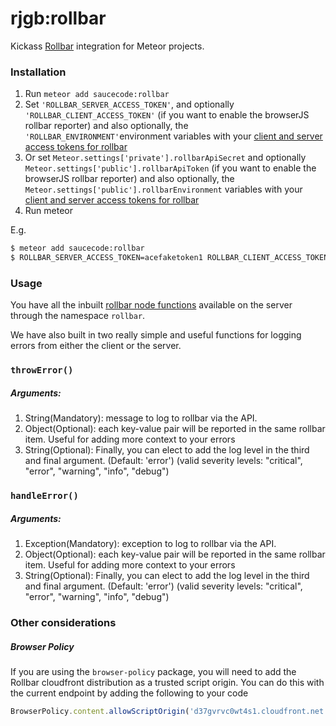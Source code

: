 # rjgb:rollbar

Kickass [Rollbar](https://rollbar.com/) integration for Meteor projects.

### Installation

1. Run `meteor add saucecode:rollbar`
2. Set `'ROLLBAR_SERVER_ACCESS_TOKEN'`, and optionally `'ROLLBAR_CLIENT_ACCESS_TOKEN'` (if you want to enable the browserJS rollbar reporter) and also optionally, the `'ROLLBAR_ENVIRONMENT'`environment variables with your [client and server access tokens for rollbar](https://rollbar.com/)
3. Or set `Meteor.settings['private'].rollbarApiSecret` and optionally `Meteor.settings['public'].rollbarApiToken` (if you want to enable the browserJS rollbar reporter) and also optionally, the `Meteor.settings['public'].rollbarEnvironment` variables with your [client and server access tokens for rollbar](https://rollbar.com/)
4. Run meteor

E.g.

```bash
$ meteor add saucecode:rollbar
$ ROLLBAR_SERVER_ACCESS_TOKEN=acefaketoken1 ROLLBAR_CLIENT_ACCESS_TOKEN=acefaketoken2imsocreative ROLLBAR_ENVIRONMENT=development meteor
```

### Usage

You have all the inbuilt [rollbar node functions](https://rollbar.com/docs/notifier/node_rollbar/) available on the server through the namespace `rollbar`. 

We have also built in two really simple and useful functions for logging errors from either the client or the server.

### `throwError()`

##### Arguments:

1. String(Mandatory): message to log to rollbar via the API.  
2. Object(Optional): each key-value pair will be reported in the same rollbar item.  Useful for adding more context to your errors
3. String(Optional): Finally, you can elect to add the log level in the third and final argument. (Default: 'error') (valid severity levels: "critical", "error", "warning", "info", "debug")


### `handleError()`

##### Arguments:

1. Exception(Mandatory): exception to log to rollbar via the API.  
2. Object(Optional): each key-value pair will be reported in the same rollbar item.  Useful for adding more context to your errors
3. String(Optional): Finally, you can elect to add the log level in the third and final argument. (Default: 'error') (valid severity levels: "critical", "error", "warning", "info", "debug")


### Other considerations

##### Browser Policy

If you are using the `browser-policy` package, you will need to add the Rollbar cloudfront distribution as a trusted script origin. You can do this with the current endpoint by adding the following to your code

```javascript
BrowserPolicy.content.allowScriptOrigin('d37gvrvc0wt4s1.cloudfront.net');
```


